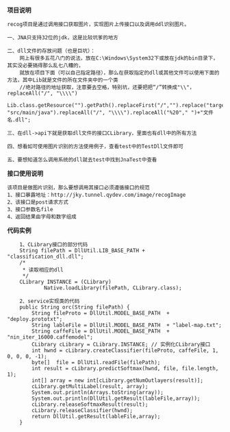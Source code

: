 **项目说明**
    

    recog项目是通过调用接口获取图片，实现图片上传接口以及调用ddl识别图片。
    
    一、JNA只支持32位的jdk，这是比较坑爹的地方
    
    二、dll文件的存放问题（也是巨坑）：
        网上有很多五花八门的说法，放在C:\Windows\System32下或放在jdk的bin目录下，其实没必要搞得那么乱七八糟的，
        就放在项目下面（可以自己指定路径），那么在获取指定的dll或其他文件可以使用下面的方法，其中Lib就是文件的所在文件夹中的一个类
        //绝对路径的地址获取，注意要去空格，特别坑，还要把把“/”转换成"\\"，replaceAll("/", "\\\\")
        Lib.class.getResource("").getPath().replaceFirst("/","").replace("target/classes", "src/main/java").replaceAll("/", "\\\\").replaceAll("%20"," ")+"文件名.dll";
        
    三、在dll->api下就是获取dll文件的接口CLibrary，里面也有dll中的所有方法
    
    四、想看如可使用图片识别的方法使用例子，查看test中的TestDll文件即可
    
    五、要想知道怎么调用系统的dll就去test中找到JnaTest中查看
    
**接口使用说明**

    该项目是做图片识别，那么要想调用其接口必须遵循接口的规范
    1、接口暴露地址：http://jky.tunnel.qydev.com/image/recogImage
    2、该接口是post请求方式
    3、接口参数名file
    4、返回结果由字母和数字组成
    
**代码实例**
        
        1、CLibrary接口的部分代码
        String filePath = DllUtil.LIB_BASE_PATH + "classification_dll.dll";
        /*
    	 * 读取相应的dll
    	 */
        CLibrary INSTANCE = (CLibrary)
                Native.loadLibrary(filePath, CLibrary.class);
        
        2、service实现类的代码
        public String orc(String filePath) {
            String fileProto = DllUtil.MODEL_BASE_PATH  + "deploy.prototxt";
            String lableFile = DllUtil.MODEL_BASE_PATH  + "label-map.txt";
            String caffeFile = DllUtil.MODEL_BASE_PATH  + "nin_iter_16000.caffemodel";
            CLibrary cLibrary = CLibrary.INSTANCE; // 实例化CLibrary接口
            int hwnd = cLibrary.createClassifier(fileProto, caffeFile, 1, 0, 0, 0, -1);
            byte[]  file = DllUtil.readFile(filePath);
            int result = cLibrary.predictSoftmax(hwnd, file, file.length, 1);
            int[] array = new int[cLibrary.getNumOutlayers(result)];
            cLibrary.getMultiLabel(result, array);
            System.out.println(Arrays.toString(array));
            System.out.println(DllUtil.getResult(lableFile,array));
            cLibrary.releaseSoftmaxResult(result);
            cLibrary.releaseClassifier(hwnd);
            return DllUtil.getResult(lableFile,array);
        }
